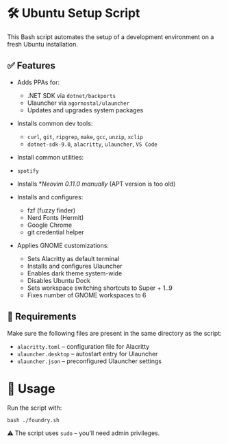 # 🛠️ Ubuntu Setup Script

This Bash script automates the setup of a development environment on a fresh Ubuntu installation.

## ✅ Features

- Adds PPAs for:
  - .NET SDK via `dotnet/backports`
  - Ulauncher via `agornostal/ulauncher`
  - Updates and upgrades system packages

- Installs common dev tools:
  - `curl`, `git`, `ripgrep`, `make`, `gcc`, `unzip`, `xclip`
  - `dotnet-sdk-9.0`, `alacritty`, `ulauncher`, `VS Code`

- Install common utilities:
 - `spotify`

- Installs **Neovim 0.11.0 manually* (APT version is too old)

- Installs and configures:
  - fzf (fuzzy finder)
  - Nerd Fonts (Hermit)
  - Google Chrome
  - git credential helper

- Applies GNOME customizations:
  - Sets Alacritty as default terminal
  - Installs and configures Ulauncher
  - Enables dark theme system-wide
  - Disables Ubuntu Dock
  - Sets workspace switching shortcuts to Super + 1..9
  - Fixes number of GNOME workspaces to 6

## 📁 Requirements

Make sure the following files are present in the same directory as the script:
  - `alacritty.toml` – configuration file for Alacritty
  - `ulauncher.desktop` – autostart entry for Ulauncher
  - `ulauncher.json` – preconfigured Ulauncher settings

# 🧪 Usage

Run the script with:
```
bash ./foundry.sh
```

⚠️ The script uses `sudo` – you’ll need admin privileges.
